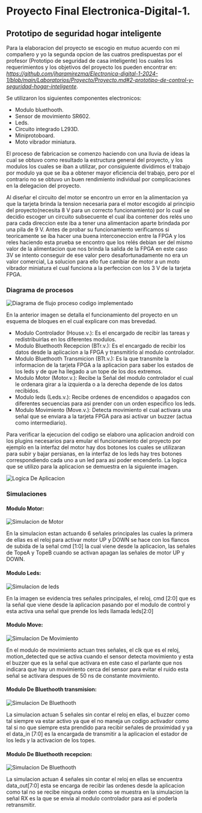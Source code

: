 # Proyecto Final Electronica-Digital-1.

## Prototipo de seguridad hogar inteligente

Para la elaboracion del proyecto se escogio en mutuo acuerdo con mi compañero y yo la segunda opcion de las cuatros predispuestas por el profesor (Prototipo de seguridad de casa inteligente) los cuales los requerimientos y los objetivos del proyecto los pueden encontrar en:
*https://github.com/jharamirezma/Electronica-digital-1-2024-1/blob/main/Laboratorios/Proyecto/Proyecto.md#2-prototipo-de-control-y-seguridad-hogar-inteligente*.

Se utilizaron los siguientes componentes electronicos:

- Modulo bluethooth.
- Sensor de movimiento SR602.
- Leds.
- Circuito integrado L293D.
- Miniprotoboard.
- Moto vibrador miniatura.
  
El proceso de fabricacion se comenzo haciendo con una lluvia de ideas la cual se obtuvo como resultado la estructura general del proyecto, y los modulos los cuales se iban a utilizar, por consiguiente dividimos el trabajo por modulo ya que se iba a obtener mayor eficiencia del trabajo, pero por el contrario no se obtuvo un buen rendimiento individual por complicaciones en la delegacion del proyecto.

Al diseñar el circuito del motor se encontro un error en la alimentacion ya que la tarjeta brinda la tension necesaria para el motor escogido al principio del proyecto(necesita 8 V para un correcto funcionamiento) por lo cual se decidio escoger un circuito subsecuente el cual iba contener dos relés uno para cada direccion este iba a tener una alimentacion aparte brindada por una pila de 9 V. Antes de probar su funcionamiento verificamos si teoricamente se iba hacer una buena interconeccion entre la FPGA y los reles haciendo esta prueba se encontro que los relés debian ser del mismo valor de la alimentacion que nos brinda la salida de la FPGA en este caso 3V se intento conseguir de ese valor pero desafortunadamente no era un valor comercial, La solucion para ello fue cambiar de motor a un moto vibrador miniatura el cual funciona a la perfeccion con los 3 V de la tarjeta FPGA.


### Diagrama de procesos
![Diagrama de flujo proceso codigo implementado](Imagenes/DiagramaFlujo.png)

En la anterior imagen se detalla el funcionamiento del proyecto en un esquema de bloques en el cual explicare con mas brevedad.

- Modulo Controlador (House.v.): Es el encargado de recibir las tareas y redistribuirlas en los diferentes modulos.
- Modulo Bluethooth Recepcion (BTr.v.): Es el encargado de recibir los datos desde la aplicacion a la FPGA y transmitirlo al modulo controlador.
- Modulo Bluethooth Transmicion (BTt.v.): Es la que transmite la informacion de la tarjeta FPGA a la aplicacion para saber los estados de los leds y de que ha llegado a un tope de los dos extremos.
- Modulo Motor (Motor.v.): Recibe la Señal del modulo controlador el cual le ordenara girar a la izquierda o a la derecha depende de los datos recibidos.
- Modulo leds (Leds.v.): Recibe ordenes de encendidos o apagados con diferentes secuencias para asi prender con un orden especifico los leds.
- Modulo Movimiento (Move.v.): Detecta movimiento el cual activara una señal que se enviara a la tarjeta FPGA para asi activar un buzzer (actua como intermediario).

Para verificar la ejecucion del codigo se elaboro una aplicacion android con los plugins necesarios para emular el funcionamiento del proyecto por ejemplo en la interfaz del motor hay dos botones los cuales se utilizaran para subir y bajar persianas, en la interfaz de los leds hay tres botones correspondiendo cada uno a un led para asi poder encenderlo. La logica que se utilizo para la aplicacion se demuestra en la siguiente imagen.

![Logica De Aplicacion](Imagenes/LogicaDeAplicacion.jpeg)



### Simulaciones

#### Modulo Motor:
![Simulacion de Motor](Imagenes/TestBenchMotor.jpeg)

En la simulacion estan actuando 6 señales principales las cuales la primera de ellas es el reloj para activar motor UP y DOWN se hace con los flancos de subida de la señal cmd [1:0] la cual viene desde la aplicacion, las señales de TopeA y TopeB cuando se activan apagan las señales de motor UP y DOWN.

#### Modulo Leds:
![Simulacion de leds](Imagenes/TestBenchLeds.jpeg)

En la imagen se evidencia tres señales principales, el reloj, cmd [2:0] que es la señal que viene desde la aplicacion pasando por el modulo de control y esta activa una señal que prende los leds llamada leds[2:0]

#### Modulo Move:
![Simulacion De Movimiento](Imagenes/TestBenchMovimiento.jpeg)

En el modulo de movimiento  actuan tres señales, el clk que es el reloj, motion_detected que se activa cuando el sensor detecta movimiento y esta el buzzer que es la señal que activara en este caso el parlante que nos indicara que hay un movimiento cerca del sensor para evitar el ruido esta señal se activara despues de 50 ns de constante movimiento.

#### Modulo De Bluethooth transmision:
![Simulacion De Bluethooth](Imagenes/TestBenchMBTt.jpeg)

La simulacion actuan 5 señales sin contar el reloj en ellas, el buzzer como tal siempre va estar activo ya que el no maneja un codigo activador como tal si no que siempre esta prendido para recibir señales de proximidad y ya el data_in [7:0] es la encargada de transmitir a la aplicacion el estador de los leds y la activacion de los topes.

#### Modulo De Bluethooth recepcion:
![Simulacion De Bluethooth](Imagenes/TestBenchMBTr.jpeg)

La simulacion actuan 4 señales sin contar el reloj en ellas se encuentra data_out[7:0] esta se encarga de recibir las ordenes desde la aplicacion como tal no se recibe ninguna orden como se muestra en la simulacion la señal RX es la que se envia al modulo controlador para asi el poderla retransmitir.

